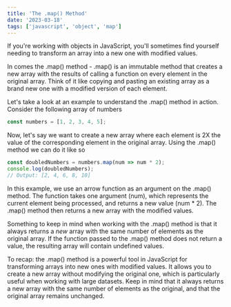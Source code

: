 ```yaml
---
title: 'The .map() Method'
date: '2023-03-18'
tags: ['javascript', 'object', 'map']
---
```


If you're working with objects in JavaScript, you'll sometimes find yourself needing to transform an array into a new one with modified values.

In comes the .map() method - .map() is an immutable method that creates a new array with the results of calling a function on every element in the original array. Think of it like copying and pasting an existing array as a brand new one with a modified version of each element.

Let's take a look at an example to understand the .map() method in action. Consider the following array of numbers

```javascript
const numbers = [1, 2, 3, 4, 5];
```

Now, let's say we want to create a new array where each element is 2X the value of the corresponding element in the original array. Using the .map() method we can do it like so

```javascript
const doubledNumbers = numbers.map(num => num * 2);
console.log(doubledNumbers);
// Output: [2, 4, 6, 8, 10]
```

In this example, we use an arrow function as an argument on the .map() method. The function takes one argument (num), which represents the current element being processed, and returns a new value (num * 2). The .map() method then returns a new array with the modified values.

Something to keep in mind when working with the .map() method is that it always returns a _new_ array with the same number of elements as the original array. If the function passed to the .map() method does not return a value, the resulting array will contain undefined values.

To recap: the .map() method is a powerful tool in JavaScript for transforming arrays into new ones with modified values. It allows you to create a new array without modifying the original one, which is particularly useful when working with large datasets. Keep in mind that it always returns a new array with the same number of elements as the original, and that the original array remains unchanged.